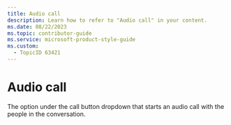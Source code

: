 ```yaml
---
title: Audio call
description: Learn how to refer to "Audio call" in your content.
ms.date: 08/22/2023
ms.topic: contributor-guide
ms.service: microsoft-product-style-guide
ms.custom:
  - TopicID 63421
---
```



# Audio call

The option under the call button dropdown that starts an audio call with the people in the conversation.

